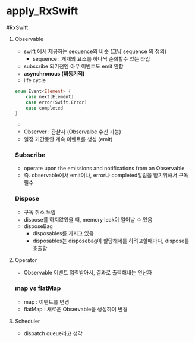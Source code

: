 # apply_RxSwift

#RxSwift

1. Observable
    - swift 에서 제공하는 sequence와 비슷 (그냥 sequence 의 정의)
        - sequence : 개개의 요소를 하나씩 순회할수 있는 타입
    - subscribe 되기전엔 아무 이벤트도 emit 안함
    - **asynchronous (비동기적)**
    - life cycle
    
    ```swift
    enum Event<Element> {
    	case next(Element) 
    	case error(Swift.Error)
    	case completed
    }
    ```
    
    - 
    - Observer : 관찰자 (Observalbe 수신 가능)
    - 일정 기간동안 계속 이벤트를 생성 (emit)
    
    ### Subscribe
    
    - operate upon the emissions and notifications from an Observable
    - 즉. observable에서 emit이나, error나 completed알림을 받기위해서 구독 필수
    
    ### Dispose
    
    - 구독 취소 느낌
    - dispose를 하지않았을 때, memory leak이 일어날 수 있음
    - disposeBag
        - disposables를 가지고 있음
        - disposables는 disposebag이  할당해제를 하려고할때마다, dispose를 호출함
2. Operator
    - Observable 이벤트 입력받아서, 결과로 출력해내는 연산자

    ### map vs flatMap
    - map : 이벤트를 변경
    - flatMap : 새로운 Observable을 생성하여 변경

3. Scheduler
    - dispatch queue라고 생각
